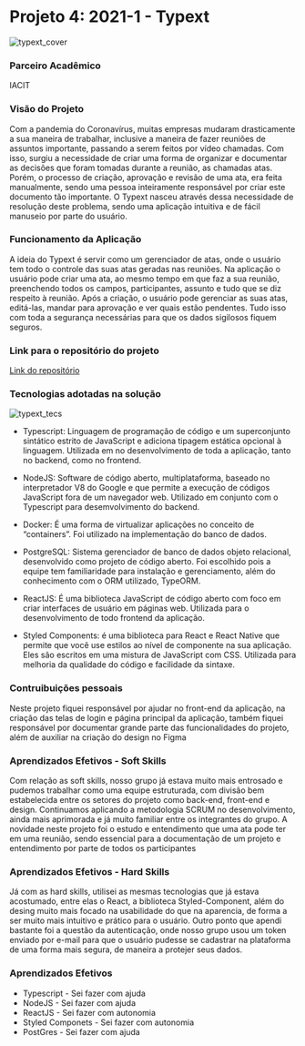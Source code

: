 # Projeto 4: 2021-1 - Typext
![typext_cover](https://user-images.githubusercontent.com/56441371/112768034-52dbed80-8ff0-11eb-8a72-5190c56f1090.png)

### Parceiro Acadêmico
IACIT

### Visão do Projeto
Com a pandemia do Coronavírus, muitas empresas mudaram drasticamente a sua maneira de trabalhar, inclusive a maneira de fazer reuniões de assuntos importante, passando a serem feitos
por vídeo chamadas. Com isso, surgiu a necessidade de criar uma forma de organizar e documentar as decisões que foram tomadas durante a reunião, as chamadas atas. 
Porém, o processo de criação, aprovação e revisão de uma ata, era feita manualmente, sendo uma pessoa inteiramente responsável por criar este documento tão importante. 
O Typext nasceu através dessa necessidade de resolução deste problema, sendo uma aplicação intuitiva e de fácil manuseio por parte do usuário.

### Funcionamento da Aplicação
A ideia do Typext é servir como um gerenciador de atas, onde o usuário tem todo o controle das suas atas geradas nas reuniões. Na aplicação o usuário pode criar uma ata, 
ao mesmo tempo em que faz a sua reunião, preenchendo todos os campos, participantes, assunto e tudo que se diz respeito à reunião. Após a criação, o usuário pode gerenciar 
as suas atas, editá-las, mandar para aprovação e ver quais estão pendentes. Tudo isso com toda a segurança necessárias para que os dados sigilosos fiquem seguros.

### Link para o repositório do projeto
[Link do repositório](https://github.com/Typext)

### Tecnologias adotadas na solução
![typext_tecs](https://user-images.githubusercontent.com/56441371/112768909-c122af00-8ff4-11eb-98b4-5c08e4501299.png)

- Typescript: Linguagem de programação de código e um superconjunto sintático estrito de JavaScript e adiciona tipagem estática opcional à linguagem. Utilizada em no desenvolvimento de toda a aplicação, tanto no backend, como no frontend.

- NodeJS: Software de código aberto, multiplataforma, baseado no interpretador V8 do Google e que permite a execução de códigos JavaScript fora de um navegador web. Utilizado em conjunto com o Typescript para desemvolvimento do backend.

- Docker: É uma forma de virtualizar aplicações no conceito de “containers”. Foi utilizado na implementação do banco de dados.

- PostgreSQL: Sistema gerenciador de banco de dados objeto relacional, desenvolvido como projeto de código aberto. Foi escolhido pois a equipe tem familiaridade para instalação e gerenciamento, além do conhecimento com o ORM utilizado, TypeORM.

- ReactJS: É uma biblioteca JavaScript de código aberto com foco em criar interfaces de usuário em páginas web. Utilizada para o desenvolvimento de todo frontend da aplicação.

- Styled Components: é uma biblioteca para React e React Native que permite que você use estilos ao nível de componente na sua aplicação. Eles são escritos em uma mistura de JavaScript com CSS. Utilizada para melhoria da qualidade do código e facilidade da sintaxe.

### Contruibuições pessoais
Neste projeto fiquei responsável por ajudar no front-end da aplicação, na criação das telas de login e página principal da aplicação, também fiquei responsável por documentar
grande parte das funcionalidades do projeto, além de auxiliar na criação do design no Figma

### Aprendizados Efetivos - Soft Skills
Com relação as soft skills, nosso grupo já estava muito mais entrosado e pudemos trabalhar como uma equipe estruturada, com divisão bem estabelecida entre os setores do projeto como back-end, front-end e design. Continuamos aplicando a metodologia SCRUM no desenvolvimento, ainda mais aprimorada e já muito familiar entre os integrantes do grupo. A novidade neste projeto foi o estudo e entendimento que uma ata pode ter em uma reunião, sendo essencial para a documentação de um projeto e entendimento por parte de todos os participantes

### Aprendizados Efetivos - Hard Skills
Já com as hard skills, utilisei as mesmas tecnologias que já estava acostumado, entre elas o React, a biblioteca Styled-Component, além do desing muito mais focado na usabilidade do que na aparencia, de forma a ser muito mais intuitivo e prático para o usuário. Outro ponto que apendi bastante foi a questão da autenticação, onde nosso grupo usou um token enviado por e-mail para que o usuário pudesse se cadastrar na plataforma de uma forma mais segura, de maneira a protejer seus dados.

### Aprendizados Efetivos
- Typescript - Sei fazer com ajuda
- NodeJS - Sei fazer com ajuda
- ReactJS - Sei fazer com autonomia
- Styled Componets - Sei fazer com autonomia
- PostGres - Sei fazer com ajuda
